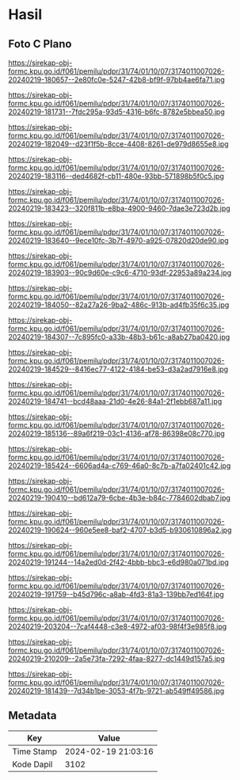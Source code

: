 # Hasil

## Foto C Plano

https://sirekap-obj-formc.kpu.go.id/f061/pemilu/pdpr/31/74/01/10/07/3174011007026-20240219-180657--2e80fc0e-5247-42b8-bf9f-97bb4ae6fa71.jpg

https://sirekap-obj-formc.kpu.go.id/f061/pemilu/pdpr/31/74/01/10/07/3174011007026-20240219-181731--7fdc295a-93d5-4316-b6fc-8782e5bbea50.jpg

https://sirekap-obj-formc.kpu.go.id/f061/pemilu/pdpr/31/74/01/10/07/3174011007026-20240219-182049--d23f1f5b-8cce-4408-8261-de979d8655e8.jpg

https://sirekap-obj-formc.kpu.go.id/f061/pemilu/pdpr/31/74/01/10/07/3174011007026-20240219-183116--ded4682f-cb11-480e-93bb-571898b5f0c5.jpg

https://sirekap-obj-formc.kpu.go.id/f061/pemilu/pdpr/31/74/01/10/07/3174011007026-20240219-183423--320f811b-e8ba-4900-9460-7dae3e723d2b.jpg

https://sirekap-obj-formc.kpu.go.id/f061/pemilu/pdpr/31/74/01/10/07/3174011007026-20240219-183640--9ece10fc-3b7f-4970-a925-07820d20de90.jpg

https://sirekap-obj-formc.kpu.go.id/f061/pemilu/pdpr/31/74/01/10/07/3174011007026-20240219-183903--90c9d60e-c9c6-4710-93df-22953a89a234.jpg

https://sirekap-obj-formc.kpu.go.id/f061/pemilu/pdpr/31/74/01/10/07/3174011007026-20240219-184050--82a27a26-9ba2-486c-913b-ad4fb35f6c35.jpg

https://sirekap-obj-formc.kpu.go.id/f061/pemilu/pdpr/31/74/01/10/07/3174011007026-20240219-184307--7c895fc0-a33b-48b3-b61c-a8ab27ba0420.jpg

https://sirekap-obj-formc.kpu.go.id/f061/pemilu/pdpr/31/74/01/10/07/3174011007026-20240219-184529--8416ec77-4122-4184-be53-d3a2ad7916e8.jpg

https://sirekap-obj-formc.kpu.go.id/f061/pemilu/pdpr/31/74/01/10/07/3174011007026-20240219-184741--bcd48aaa-21d0-4e26-84a1-2f1ebb687a11.jpg

https://sirekap-obj-formc.kpu.go.id/f061/pemilu/pdpr/31/74/01/10/07/3174011007026-20240219-185136--89a6f219-03c1-4136-af78-86398e08c770.jpg

https://sirekap-obj-formc.kpu.go.id/f061/pemilu/pdpr/31/74/01/10/07/3174011007026-20240219-185424--6606ad4a-c769-46a0-8c7b-a7fa02401c42.jpg

https://sirekap-obj-formc.kpu.go.id/f061/pemilu/pdpr/31/74/01/10/07/3174011007026-20240219-190410--bd612a79-6cbe-4b3e-b84c-7784602dbab7.jpg

https://sirekap-obj-formc.kpu.go.id/f061/pemilu/pdpr/31/74/01/10/07/3174011007026-20240219-190624--960e5ee8-baf2-4707-b3d5-b930610896a2.jpg

https://sirekap-obj-formc.kpu.go.id/f061/pemilu/pdpr/31/74/01/10/07/3174011007026-20240219-191244--14a2ed0d-2f42-4bbb-bbc3-e6d980a071bd.jpg

https://sirekap-obj-formc.kpu.go.id/f061/pemilu/pdpr/31/74/01/10/07/3174011007026-20240219-191759--b45d796c-a8ab-4fd3-81a3-139bb7ed164f.jpg

https://sirekap-obj-formc.kpu.go.id/f061/pemilu/pdpr/31/74/01/10/07/3174011007026-20240219-203204--7caf4448-c3e8-4972-af03-98f4f3e985f8.jpg

https://sirekap-obj-formc.kpu.go.id/f061/pemilu/pdpr/31/74/01/10/07/3174011007026-20240219-210209--2a5e73fa-7292-4faa-8277-dc1449d157a5.jpg

https://sirekap-obj-formc.kpu.go.id/f061/pemilu/pdpr/31/74/01/10/07/3174011007026-20240219-181439--7d34b1be-3053-4f7b-9721-ab549ff49586.jpg


## Metadata

| Key        | Value               |
| ---------- | ------------------- |
| Time Stamp | 2024-02-19 21:03:16 |
| Kode Dapil | 3102                |



